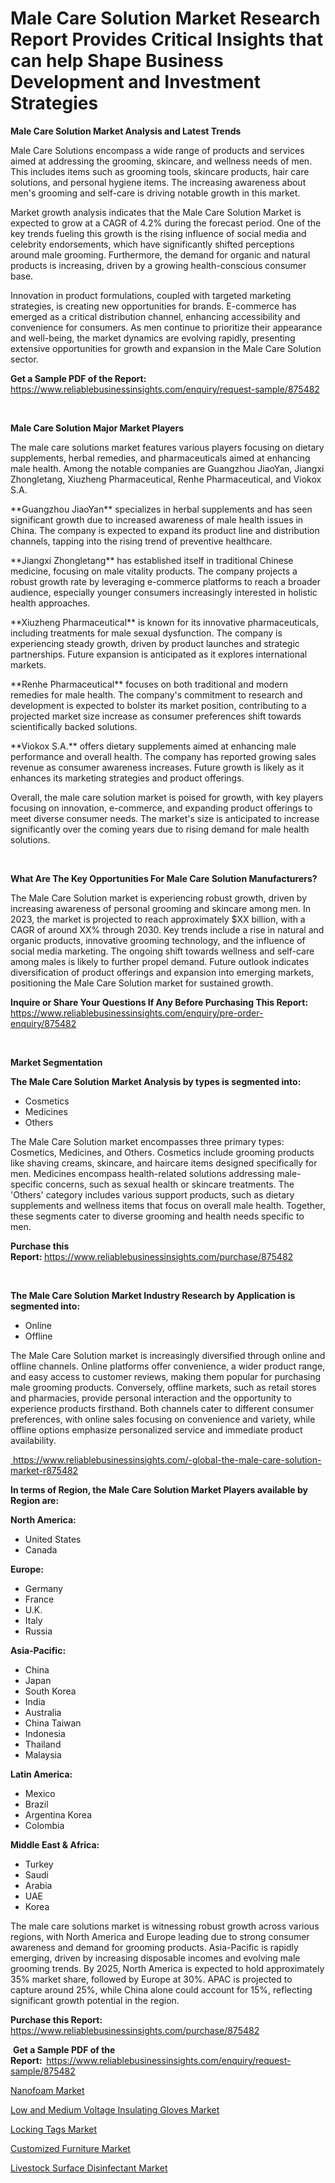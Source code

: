 <p><h1>Male Care Solution Market Research Report Provides Critical Insights that can help Shape Business Development and Investment Strategies</h1></p><p><strong>Male Care Solution Market Analysis and Latest Trends</strong></p>
<p><p>Male Care Solutions encompass a wide range of products and services aimed at addressing the grooming, skincare, and wellness needs of men. This includes items such as grooming tools, skincare products, hair care solutions, and personal hygiene items. The increasing awareness about men's grooming and self-care is driving notable growth in this market. </p><p>Market growth analysis indicates that the Male Care Solution Market is expected to grow at a CAGR of 4.2% during the forecast period. One of the key trends fueling this growth is the rising influence of social media and celebrity endorsements, which have significantly shifted perceptions around male grooming. Furthermore, the demand for organic and natural products is increasing, driven by a growing health-conscious consumer base. </p><p>Innovation in product formulations, coupled with targeted marketing strategies, is creating new opportunities for brands. E-commerce has emerged as a critical distribution channel, enhancing accessibility and convenience for consumers. As men continue to prioritize their appearance and well-being, the market dynamics are evolving rapidly, presenting extensive opportunities for growth and expansion in the Male Care Solution sector.</p></p>
<p><strong>Get a Sample PDF of the Report:&nbsp;</strong> <a href="https://www.reliablebusinessinsights.com/enquiry/request-sample/875482?utm_campaign=113&utm_medium=2&utm_source=Github&utm_content=ia&utm_term=03122024&utm_id=male-care-solution">https://www.reliablebusinessinsights.com/enquiry/request-sample/875482</a></p>
<p>&nbsp;</p>
<p><strong>Male Care Solution Major Market Players</strong></p>
<p><p>The male care solutions market features various players focusing on dietary supplements, herbal remedies, and pharmaceuticals aimed at enhancing male health. Among the notable companies are Guangzhou JiaoYan, Jiangxi Zhongletang, Xiuzheng Pharmaceutical, Renhe Pharmaceutical, and Viokox S.A.</p><p>**Guangzhou JiaoYan** specializes in herbal supplements and has seen significant growth due to increased awareness of male health issues in China. The company is expected to expand its product line and distribution channels, tapping into the rising trend of preventive healthcare.</p><p>**Jiangxi Zhongletang** has established itself in traditional Chinese medicine, focusing on male vitality products. The company projects a robust growth rate by leveraging e-commerce platforms to reach a broader audience, especially younger consumers increasingly interested in holistic health approaches.</p><p>**Xiuzheng Pharmaceutical** is known for its innovative pharmaceuticals, including treatments for male sexual dysfunction. The company is experiencing steady growth, driven by product launches and strategic partnerships. Future expansion is anticipated as it explores international markets.</p><p>**Renhe Pharmaceutical** focuses on both traditional and modern remedies for male health. The company's commitment to research and development is expected to bolster its market position, contributing to a projected market size increase as consumer preferences shift towards scientifically backed solutions.</p><p>**Viokox S.A.** offers dietary supplements aimed at enhancing male performance and overall health. The company has reported growing sales revenue as consumer awareness increases. Future growth is likely as it enhances its marketing strategies and product offerings.</p><p>Overall, the male care solution market is poised for growth, with key players focusing on innovation, e-commerce, and expanding product offerings to meet diverse consumer needs. The market's size is anticipated to increase significantly over the coming years due to rising demand for male health solutions.</p></p>
<p>&nbsp;</p>
<p><strong>What Are The Key Opportunities For Male Care Solution Manufacturers?</strong></p>
<p><p>The Male Care Solution market is experiencing robust growth, driven by increasing awareness of personal grooming and skincare among men. In 2023, the market is projected to reach approximately $XX billion, with a CAGR of around XX% through 2030. Key trends include a rise in natural and organic products, innovative grooming technology, and the influence of social media marketing. The ongoing shift towards wellness and self-care among males is likely to further propel demand. Future outlook indicates diversification of product offerings and expansion into emerging markets, positioning the Male Care Solution market for sustained growth.</p></p>
<p><strong>Inquire or Share Your Questions If Any Before Purchasing This Report:</strong> <a href="https://www.reliablebusinessinsights.com/enquiry/pre-order-enquiry/875482?utm_campaign=113&utm_medium=2&utm_source=Github&utm_content=ia&utm_term=03122024&utm_id=male-care-solution">https://www.reliablebusinessinsights.com/enquiry/pre-order-enquiry/875482</a></p>
<p>&nbsp;</p>
<p><strong>Market Segmentation</strong></p>
<p><strong>The Male Care Solution Market Analysis by types is segmented into:</strong></p>
<p><ul><li>Cosmetics</li><li>Medicines</li><li>Others</li></ul></p>
<p><p>The Male Care Solution market encompasses three primary types: Cosmetics, Medicines, and Others. Cosmetics include grooming products like shaving creams, skincare, and haircare items designed specifically for men. Medicines encompass health-related solutions addressing male-specific concerns, such as sexual health or skincare treatments. The 'Others' category includes various support products, such as dietary supplements and wellness items that focus on overall male health. Together, these segments cater to diverse grooming and health needs specific to men.</p></p>
<p><strong>Purchase this Report:&nbsp;</strong><a href="https://www.reliablebusinessinsights.com/purchase/875482?utm_campaign=113&utm_medium=2&utm_source=Github&utm_content=ia&utm_term=03122024&utm_id=male-care-solution">https://www.reliablebusinessinsights.com/purchase/875482</a></p>
<p>&nbsp;</p>
<p><strong>The Male Care Solution Market Industry Research by Application is segmented into:</strong></p>
<p><ul><li>Online</li><li>Offline</li></ul></p>
<p><p>The Male Care Solution market is increasingly diversified through online and offline channels. Online platforms offer convenience, a wider product range, and easy access to customer reviews, making them popular for purchasing male grooming products. Conversely, offline markets, such as retail stores and pharmacies, provide personal interaction and the opportunity to experience products firsthand. Both channels cater to different consumer preferences, with online sales focusing on convenience and variety, while offline options emphasize personalized service and immediate product availability.</p></p>
<p><a href="https://www.reliablebusinessinsights.com/-global-the-male-care-solution-market-r875482?utm_campaign=113&utm_medium=2&utm_source=Github&utm_content=ia&utm_term=03122024&utm_id=male-care-solution">&nbsp;https://www.reliablebusinessinsights.com/-global-the-male-care-solution-market-r875482</a></p>
<p><strong>In terms of Region, the Male Care Solution Market Players available by Region are:</strong></p>
<p>
    <p> <strong> North America: </strong>
        <ul>
            <li>United States</li>
            <li>Canada</li>
        </ul>
        </p> 
    <p> <strong> Europe: </strong>
        <ul>
            <li>Germany</li>
            <li>France</li>
            <li>U.K.</li>
            <li>Italy</li>
            <li>Russia</li>
        </ul>
        </p> 
    <p> <strong> Asia-Pacific: </strong>
        <ul>
            <li>China</li>
            <li>Japan</li>
            <li>South Korea</li>
            <li>India</li>
            <li>Australia</li>
            <li>China Taiwan</li>
            <li>Indonesia</li>
            <li>Thailand</li>
            <li>Malaysia</li>
        </ul>
        </p> 
    <p> <strong> Latin America: </strong>
        <ul>
            <li>Mexico</li>
            <li>Brazil</li>
            <li>Argentina Korea</li>
            <li>Colombia</li>
        </ul>
        </p> 
    <p> <strong> Middle East & Africa: </strong>
        <ul>
            <li>Turkey</li>
            <li>Saudi</li>
            <li>Arabia</li>
            <li>UAE</li>
            <li>Korea</li>
        </ul>
    </p>
    </p>
<p><p>The male care solutions market is witnessing robust growth across various regions, with North America and Europe leading due to strong consumer awareness and demand for grooming products. Asia-Pacific is rapidly emerging, driven by increasing disposable incomes and evolving male grooming trends. By 2025, North America is expected to hold approximately 35% market share, followed by Europe at 30%. APAC is projected to capture around 25%, while China alone could account for 15%, reflecting significant growth potential in the region.</p></p>
<p><strong>Purchase this Report: </strong><a href="https://www.reliablebusinessinsights.com/purchase/875482?utm_campaign=113&utm_medium=2&utm_source=Github&utm_content=ia&utm_term=03122024&utm_id=male-care-solution">https://www.reliablebusinessinsights.com/purchase/875482</a></p>
<p>&nbsp;<strong>Get a Sample PDF of the Report:&nbsp;&nbsp;</strong><a href="https://www.reliablebusinessinsights.com/enquiry/request-sample/875482?utm_campaign=113&utm_medium=2&utm_source=Github&utm_content=ia&utm_term=03122024&utm_id=male-care-solution">https://www.reliablebusinessinsights.com/enquiry/request-sample/875482</a></p>
<p><strong></strong></p>
<p><p><a href="https://issuu.com/reportprime-2/docs/nanofoam-market-size-2030.pptx?utm_campaign=113&utm_medium=2&utm_source=Github&utm_content=ia&utm_term=03122024&utm_id=male-care-solution">Nanofoam Market</a></p><p><a href="https://github.com/rileymgdorcas/Market-Research-Report-List-1/blob/main/low-and-medium-voltage-insulating-gloves-market.md?utm_campaign=113&utm_medium=2&utm_source=Github&utm_content=ia&utm_term=03122024&utm_id=male-care-solution">Low and Medium Voltage Insulating Gloves Market</a></p><p><a href="https://github.com/LilianFaulkner65/Market-Research-Report-List-1/blob/main/locking-tags-market.md?utm_campaign=113&utm_medium=2&utm_source=Github&utm_content=ia&utm_term=03122024&utm_id=male-care-solution">Locking Tags Market</a></p><p><a href="https://issuu.com/reportprime-2/docs/customized-furniture-market-size-2030.pptx?utm_campaign=113&utm_medium=2&utm_source=Github&utm_content=ia&utm_term=03122024&utm_id=male-care-solution">Customized Furniture Market</a></p><p><a href="https://www.linkedin.com/pulse/future-livestock-surface-disinfectant-market-expected-cagr-k0v5c?utm_campaign=113&utm_medium=2&utm_source=Github&utm_content=ia&utm_term=03122024&utm_id=male-care-solution">Livestock Surface Disinfectant Market</a></p></p>